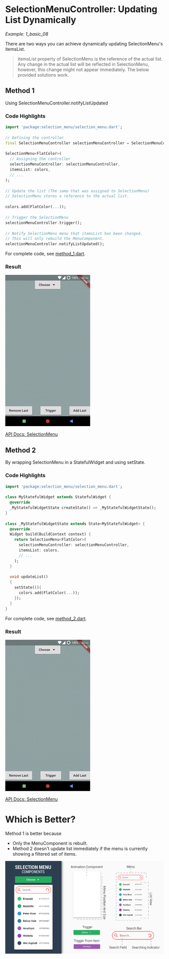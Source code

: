 # SelectionMenuController: Updating List Dynamically
*Example: 1_basic_08*

There are two ways you can achieve dynamically updating SelectionMenu's
itemsList.

> itemsList property of SelectionMenu is the reference of the actual list.
> Any change in the actual list will be reflected in SelectionMenu,
> however, this change might not appear immediately. The below provided 
> solutions work.

## Method 1
Using SelectionMenuController.notifyListUpdated

### Code Highlights

```dart
import 'package:selection_menu/selection_menu.dart';

// Defining the controller
final SelectionMenuController selectionMenuController = SelectionMenuController();

SelectionMenu<FlatColor>(
  // Assigning the controller
  selectionMenuController: selectionMenuController,
  itemsList: colors,
  // ...
);

// Update the list (The same that was assigned to SelectionMenu)
// SelectionMenu stores a reference to the actual list.

colors.add(FlatColor(...));

// Trigger the SelectionMenu
selectionMenuController.trigger();

// Notify SelectionMenu menu that itemsList has been changed.
// This will only rebuild the MenuComponent.
selectionMenuController.notifyListUpdated();
```

For complete code, see [method_1.dart](./method_1.dart).
### Result

![Result Gif](./1_08_m_1.gif)

[API Docs: SelectionMenu](https://pub.dev/documentation/selection_menu/latest/selection_menu/SelectionMenu-class.html)

## Method 2
By wrapping SelectionMenu in a StatefulWidget and using setState.

### Code Highlights

```dart
import 'package:selection_menu/selection_menu.dart';

class MyStatefulWidget extends StatefulWidget {
  @override
  _MyStatefulWidgetState createState() => _MyStatefulWidgetState();
}

class _MyStatefulWidgetState extends State<MyStatefulWidget> {
  @override
  Widget build(BuildContext context) {
    return SelectionMenu<FlatColor>(
      selectionMenuController: selectionMenuController,
      itemsList: colors,
      // ...
    );
  }
  
  void updateList()
  {
    setState((){
      colors.add(FlatColor(...));
    });
  }
}
```
For complete code, see [method_2.dart](./method_2.dart).
### Result

![Result Gif](./1_08_m_2.gif)

[API Docs: SelectionMenu](https://pub.dev/documentation/selection_menu/latest/selection_menu/SelectionMenu-class.html)

# Which is Better?

Method 1 is better because

  * Only the MenuComponent is rebuilt.
  * Method 2 doesn't update list immediately if the menu is currently
    showing a filtered set of items.
    
![Components Image](../data/selection_menu%20anatomy%20components.jpg)
